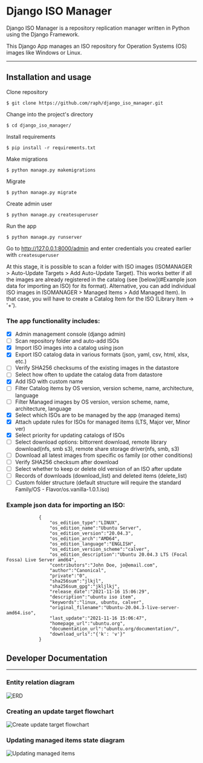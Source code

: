 # Django ISO Manager

Django ISO Manager is a repository replication manager written in Python using the Django Framework.

This Django App manages an ISO repository for Operation Systems (OS) images like Windows or Linux. 

---

## Installation and usage

Clone repository

`$ git clone https://github.com/raph/django_iso_manager.git`

Change into the project's directory

`$ cd django_iso_manager/`

Install requirements

`$ pip install -r requirements.txt`

Make migrations

`$ python manage.py makemigrations`

Migrate

`$ python manage.py migrate`

Create admin user

`$ python manage.py createsuperuser`

Run the app

`$ python manage.py runserver`

Go to http://127.0.0.1:8000/admin and enter credentials you created earlier with `createsuperuser`

At this stage, it is possible to scan a folder with ISO images (ISOMANAGER > Auto-Update Targets > Add Auto-Update Target). This works better if all the images are already registered in the catalog (see [below](#Example json data for importing an ISO) for its format). Alternative, you can add individual ISO images in ISOMANAGER > Managed Items > Add Managed Item). In that case, you will have to create a Catalog Item for the ISO (Library Item -> '+').

### The app functionality includes:

- [x] Admin management console (django admin)
- [ ] Scan repository folder and auto-add ISOs
- [x] Import ISO images into a catalog using json
- [x] Export ISO catalog data in various formats (json, yaml, csv, html, xlsx, etc.)
- [ ] Verify SHA256 checksums of the existing images in the datastore
- [ ] Select how often to update the catalog data from datastore
- [x] Add ISO with custom name
- [ ] Filter Catalog items by OS version, version scheme, name, architecture, language
- [ ] Filter Managed images by OS version, version scheme, name, architecture, language
- [x] Select which ISOs are to be managed by the app (managed items)
- [x] Attach update rules for ISOs for managed items (LTS, Major ver, Minor ver)
- [x] Select priority for updating catalogs of ISOs
- [ ] Select download options: bittorrent download, remote library download(nfs, smb s3), remote share storage driver(nfs, smb, s3)
- [ ] Download all latest images from specific os family (or other conditions)
- [ ] Verify SHA256 checksum after download
- [ ] Select whether to keep or delete old version of an ISO after update
- [ ] Records of downloads (download_list) and deleted items (delete_list)
- [ ] Custom folder structure (default structure will require the standard Family/OS - Flavor/os.vanilla-1.0.1.iso)

### Example json data for importing an ISO:
```
            {
                "os_edition_type":"LINUX",
                "os_edition_name":"Ubuntu Server",
                "os_edition_version":"20.04.3",
                "os_edition_arch":"AMD64",
                "os_edition_language":"ENGLISH",
                "os_edition_version_scheme":"calver",
                "os_edition_description":"Ubuntu 20.04.3 LTS (Focal Fossa) Live Server amd64",
                "contributors":"John Doe, jo@email.com",
                "author":"Canonical",
                "private":"0",
                "sha256sum":"jlkjl",
                "sha256sum_gpg":"jkljlkj",
                "release_date":"2021-11-16 15:06:29",
                "description":"ubuntu iso item",
                "keywords":"linux, ubuntu, calver",
                "original_filename":"Ubuntu-20.04.3-live-server-amd64.iso",
                "last_update":"2021-11-16 15:06:47",
                "homepage_url":"ubuntu.org",
                "documentation_url":"ubuntu.org/documentation/",
                "download_urls":"{'k': 'v'}"
            }
```

## Developer Documentation

---

### Entity relation diagram
![ERD](./docs/images/erd.jpg?raw=true "ERD")


### Creating an update target flowchart
![Create update target flowchart](./docs/images/create-update-target-flowchart.jpg?raw=true "Create update target steps")

### Updating managed items state diagram
![Updating managed items](./docs/images/update-target-state-diagram.jpg?raw=true "Updating managed item")

